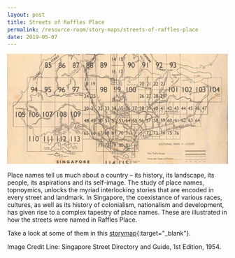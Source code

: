 ```yaml
---
layout: post
title: Streets of Raffles Place
permalink: /resource-room/story-maps/streets-of-raffles-place
date: 2019-05-07
---
```


![Banner for Streets of Raffles Place Story Map](/images/banner-streets-of-raffles-place.jpg)

Place names tell us much about a country – its history, its landscape, its people, its aspirations and its self-image. The study of place names, topnoymics, unlocks the myriad interlocking stories that are encoded in every street and landmark. In Singapore, the coexistance of various races, cultures, as well as its history of colonialism, nationalism and development, has given rise to a complex tapestry of place names. These are illustrated in how the streets were named in Raffles Place.

Take a look at some of them in this [storymap](https://uploads.knightlab.com/storymapjs/be07f88bbb474da1dff518b7264b010c/raffles-place-the-streets/index.html){:target="_blank"}.

Image Credit Line: Singapore Street Directory and Guide, 1st Edition, 1954.